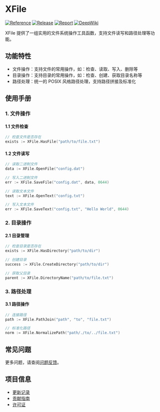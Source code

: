 # XFile

[![Reference](https://pkg.go.dev/badge/github.com/eframework-org/GO.UTIL/XFile.svg)](https://pkg.go.dev/github.com/eframework-org/GO.UTIL/XFile)
[![Release](https://img.shields.io/github/v/tag/eframework-org/GO.UTIL)](https://github.com/eframework-org/GO.UTIL/tags)
[![Report](https://goreportcard.com/badge/github.com/eframework-org/GO.UTIL)](https://goreportcard.com/report/github.com/eframework-org/GO.UTIL)
[![DeepWiki](https://img.shields.io/badge/DeepWiki-Explore-blue)](https://deepwiki.com/eframework-org/GO.UTIL)

XFile 提供了一组实用的文件系统操作工具函数，支持文件读写和路径处理等功能。

## 功能特性

- 文件操作：支持文件的常用操作，如：检查、读取、写入、删除等
- 目录操作：支持目录的常用操作，如：检查、创建、获取目录名称等
- 路径处理：统一的 POSIX 风格路径处理，支持路径拼接及标准化

## 使用手册

### 1. 文件操作

#### 1.1 文件检查
```go
// 检查文件是否存在
exists := XFile.HasFile("path/to/file.txt")
```

#### 1.2 文件读写
```go
// 读取二进制文件
data := XFile.OpenFile("config.dat")

// 写入二进制文件
err := XFile.SaveFile("config.dat", data, 0644)

// 读取文本文件
text := XFile.OpenText("config.txt")

// 写入文本文件
err := XFile.SaveText("config.txt", "Hello World", 0644)
```

### 2. 目录操作

#### 2.1 目录管理
```go
// 检查目录是否存在
exists := XFile.HasDirectory("path/to/dir")

// 创建目录
success := XFile.CreateDirectory("path/to/dir")

// 获取父目录
parent := XFile.DirectoryName("path/to/file.txt")
```

### 3. 路径处理

#### 3.1 路径操作
```go
// 连接路径
path := XFile.PathJoin("path", "to", "file.txt")

// 标准化路径
norm := XFile.NormalizePath("path/./to/../file.txt")
```

## 常见问题

更多问题，请查阅[问题反馈](../CONTRIBUTING.md#问题反馈)。

## 项目信息

- [更新记录](../CHANGELOG.md)
- [贡献指南](../CONTRIBUTING.md)
- [许可证](../LICENSE) 